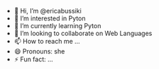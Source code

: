 - 👋 Hi, I’m @ericabussiki
- 👀 I’m interested in Pyton
- 🌱 I’m currently learning Pyton
- 💞️ I’m looking to collaborate on Web Languages
- 📫 How to reach me ...
- 😄 Pronouns: she
- ⚡ Fun fact: ...

<!---
ericabussiki/ericabussiki is a ✨ special ✨ repository because its `README.md` (this file) appears on your GitHub profile.
You can click the Preview link to take a look at your changes.
--->
